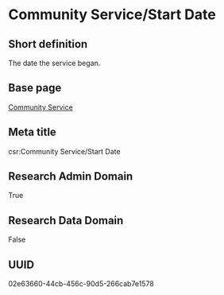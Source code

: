 # Community Service/Start Date
## Short definition
The date the service began.
## Base page
[Community Service](https://github.com/EuroCRIS/CASRAI-Dictionairies/blob/main/Objects/Community%20Service.md)
## Meta title
csr:Community Service/Start Date
## Research Admin Domain
True
## Research Data Domain
False
## UUID
02e63660-44cb-456c-90d5-266cab7e1578

